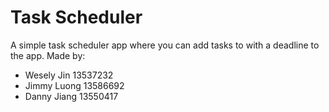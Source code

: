# Task Scheduler
A simple task scheduler app where you can add tasks to with a deadline to the app.
Made by:
- Wesely Jin 13537232
- Jimmy Luong 13586692
- Danny Jiang 13550417
